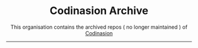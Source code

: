 <h1 align="center">Codinasion Archive</h1>

<div align="center">

<p> This organisation contains the archived repos ( no longer maintained ) of <a href="https://github.com/codinasion">Codinasion</a>
    <br> 
</p>

---
  
</div>
